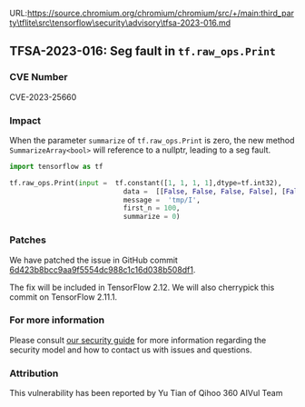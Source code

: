 URL:https://source.chromium.org/chromium/chromium/src/+/main:third_party\tflite\src\tensorflow\security\advisory\tfsa-2023-016.md
## TFSA-2023-016: Seg fault in `tf.raw_ops.Print`

### CVE Number
CVE-2023-25660

### Impact
When the parameter `summarize` of `tf.raw_ops.Print` is zero, the new method `SummarizeArray<bool>` will reference to a nullptr, leading to a seg fault.

```python
import tensorflow as tf

tf.raw_ops.Print(input =  tf.constant([1, 1, 1, 1],dtype=tf.int32),
                            data =  [[False, False, False, False], [False], [False, False, False]],
                            message =  'tmp/I',
                            first_n = 100,
                            summarize = 0)
```

### Patches
We have patched the issue in GitHub commit [6d423b8bcc9aa9f5554dc988c1c16d038b508df1](https://github.com/tensorflow/tensorflow/commit/6d423b8bcc9aa9f5554dc988c1c16d038b508df1).

The fix will be included in TensorFlow 2.12. We will also cherrypick this commit on TensorFlow 2.11.1.


### For more information
Please consult [our security guide](https://github.com/tensorflow/tensorflow/blob/master/SECURITY.md) for more information regarding the security model and how to contact us with issues and questions.


### Attribution
This vulnerability has been reported by Yu Tian of Qihoo 360 AIVul Team
